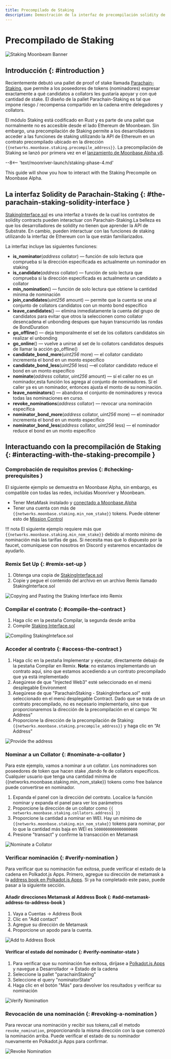 ```yaml
---
title: Precompilado de Staking 
description: Demostración de la interfaz de precompilación solidity de Moonbeam Parachain Staking Ethereum 
---
```


# Precompilado de Staking 

![Staking Moonbeam Banner](/images/staking/staking-precompile-banner.png)

## Introducción {: #introduction } 

Recientemente debutó una pallet de proof of stake llamada [Parachain-Staking](https://github.com/PureStake/moonbeam/tree/master/pallets/parachain-staking/src), que permite a los poseedores de tokens (nominadores) expresar exactamente a qué candidatos a collators les gustaría apoyar y con qué cantidad de stake.  El diseño de la pallet Parachain-Staking es tal que impone riesgo / recompensa compartido en la cadena entre delegadores y collators.

El módulo Staking está codificado en Rust y es parte de una pallet que normalmente no es accesible desde el lado Ethereum de Moonbeam. Sin embargo, una precompilación de Staking  permite a los desarrolladores acceder a las funciones de staking utilizando la API de Ethereum en un contrato precompilado ubicado en la dirección `{{networks.moonbase.staking.precompile_address}}`. La precompilación de Staking se lanzó por primera vez en el [lanzamiento de Moonbase Alpha v8](https://moonbeam.network/announcements/testnet-upgrade-moonbase-alpha-v8/).

--8<-- 'text/moonriver-launch/staking-phase-4.md'

This guide will show you how to interact with the Staking Precompile on Moonbase Alpha.
## La interfaz Solidity de Parachain-Staking {: #the-parachain-staking-solidity-interface } 

[StakingInterface.sol](https://github.com/PureStake/moonbeam/blob/master/precompiles/parachain-staking/StakingInterface.sol) es una interfaz a través de la cual los contratos de solidity contracts pueden interactuar con Parachain-Staking.La belleza es que los desarrolladores de solidity no tienen que aprender la API de Substrate. En cambio, pueden interactuar con las funciones de staking utilizando la interfaz de Ethereum con la que están familiarizados.

La interfaz incluye las siguientes funciones:

 - **is_nominator**(*address* collator) — función de solo lectura que comprueba si la dirección especificada es actualmente un nominador en staking 
 - **is_candidate**(*address* collator) — función de solo lectura que comprueba si la dirección especificada es actualmente un candidato a collator
 - **min_nomination**() — función de solo lectura que obtiene la cantidad mínima de nominación
 - **join_candidates**(*uint256* amount) — permite que la cuenta se una al conjunto de collators candidatos con un monto bond específico
 - **leave_candidates**() — elimina inmediatamente la cuenta del grupo de candidatos para evitar que otros la seleccionen como collator desencadena el unbonding despues que hayan transcurrido las rondas de BondDuration
 - **go_offline**() — deja temporalmente el set de los collators candidatos sin realizar el unbonding
 - **go_online**() — vuelve a unirse al set de lo collators candidatos después de llamar la acción  go_offline()
 - **candidate_bond_more**(*uint256* more) — el collator candidato incrementa el bond en un monto específico 
 - **candidate_bond_less**(*uint256* less) —el collator candidato reduce el bond en un monto específico 
 - **nominate**(*address* collator, *uint256* amount) — sí el caller no es un nominador,esta función los agrega al conjunto de nominadores. Sí el  caller ya es un nominador, entonces ajusta el monto de su nominación.
 - **leave_nominators**() — abandona el conjunto de nominadores y revoca todas las nominaciones en curso.
 - **revoke_nominations**(*address* collator) — revocar una nominación específica
 - **nominator_bond_more**(*address* collator, *uint256* more) — el nominador incrementa el bond en un monto específico 
 - **nominator_bond_less**(*address* collator, *uint256* less) — el nominador reduce el bond en un monto específico 

## Interactuando con la precompilación de Staking {: #interacting-with-the-staking-precompile } 

### Comprobación de requisitos previos {: #checking-prerequisites } 
El siguiente ejemplo se demuestra en Moonbase Alpha, sin embargo, es compatible con todas las redes, incluidas Moonriver y Moonbeam.

 - Tener MetaMask instalado y [conectado a Moonbase Alpha](/getting-started/moonbase/metamask/)
 - Tener una cuenta con más de `{{networks.moonbase.staking.min_nom_stake}}` tokens. Puede obtener esto de [Mission Control](/getting-started/moonbase/faucet/)

!!! nota
    El siguiente ejemplo requiere más que `{{networks.moonbase.staking.min_nom_stake}}` debido al monto mínimo de nominación más las tarifas de gas. Si necesita mas que lo dispuesto por la faucet, comuníquese con nosotros en Discord y estaremos encantados de ayudarlo. 

### Remix Set Up {: #remix-set-up } 
1. Obtenga una copia de [StakingInterface.sol](https://github.com/PureStake/moonbeam/blob/master/precompiles/parachain-staking/StakingInterface.sol)
2. Copie y pegue el contenido del archivo en un archivo Remix llamado StakingInterface.sol

![Copying and Pasting the Staking Interface into Remix](/images/staking/staking-precompile-1.png)

### Compilar el contrato {: #compile-the-contract } 
1. Haga clic en la pestaña Compilar, la segunda desde arriba
2. Compile [Staking Interface.sol](https://github.com/PureStake/moonbeam/blob/master/precompiles/parachain-staking/StakingInterface.sol)

![Compiling StakingInteface.sol](/images/staking/staking-precompile-2.png)

### Acceder al contrato {: #access-the-contract } 
1. Haga clic en la pestaña Implementar y ejecutar, directamente debajo de la pestaña Compilar en Remix. **Nota**: no estamos implementando un contrato aquí, sino que estamos accediendo a un contrato precompilado que ya está implementado
2. Asegúrese de que "Injected Web3" esté seleccionado en el menú desplegable Environment 
3. Asegúrese de que "ParachainStaking - StakingInterface.sol" esté seleccionado en el menú desplegable Contract. Dado que se trata de un contrato precompilado, no es necesario implementarlo, sino que proporcionaremos la dirección de la precompilación en el campo  “At Address” 
4. Proporcione la dirección de la precompilación de Staking: `{{networks.moonbase.staking.precompile_address}}` y haga clic en “At Address”

![Provide the address](/images/staking/staking-precompile-3.png)

### Nominar a  un Collator {: #nominate-a-collator } 
Para este ejemplo, vamos a nominar a un collator. Los nominadores son poseedores de token que hacen stake ,dando fe de collators específicos. Cualquier usuario que tenga una cantidad mínima de {{networks.moonbase.staking.min_nom_stake}} tokens como free balance puede convertirse en nominador. 

1. Expanda el panel con la dirección del contrato. Localice la función nominar y expanda el panel para ver los parámetros
2. Proporcione la dirección de un collator como `{{ networks.moonbase.staking.collators.address1 }}`
3. Proporcione la cantidad a nominar en WEI. Hay un mínimo de  `{{networks.moonbase.staking.min_nom_stake}}` tokens para nominar, por lo que la cantidad más baja en WEI es `5000000000000000000`
4. Presione "transact" y confirme la transacción en Metamask

![Nominate a Collator](/images/staking/staking-precompile-4.png)

### Verificar nominación {: #verify-nomination } 

Para verificar que su nominación fue exitosa, puede verificar el estado de la cadena en Polkadot.js Apps. Primero, agregue su dirección de metamask a la [address book en Polkadot.js Apps](https://polkadot.js.org/apps/?rpc=wss%3A%2F%2Fwss.testnet.moonbeam.network#/addresses). Si ya ha completado este paso, puede pasar a la siguiente sección.

#### Añadir direcciones Metamask al Address Book {: #add-metamask-address-to-address-book } 
1. Vaya a Cuentas -> Address Book 
2. Clic en "Add contact"
3. Agregue su dirección de Metamask
4. Proporcione un apodo para la cuenta.

![Add to Address Book](/images/staking/staking-precompile-5.png)

#### Verificar el estado del nominador {: #verify-nominator-state } 
1. Para verificar que su nominación fue exitosa, diríjase a [Polkadot.js Apps](https://polkadot.js.org/apps/?rpc=wss%3A%2F%2Fwss.testnet.moonbeam.network#/chainstate) y navegue a Desarrollador -> Estado de la cadena
2. Seleccione la pallet "parachainStaking" 
3. Seleccione el query "nominatorState" 
4. Haga clic en el botón "Más" para devolver los resultados y verificar su nominación

![Verify Nomination](/images/staking/staking-precompile-6.png)

### Revocación de una nominación {: #revoking-a-nomination } 

Para revocar una nominación y recibir sus tokens,call el metodo `revoke_nomination`, proporcionando la misma dirección con la que comenzó la nominación arriba. Puede verificar el estado de su nominador nuevamente en Polkadot.js Apps para confirmar.

![Revoke Nomination](/images/staking/staking-precompile-7.png)
